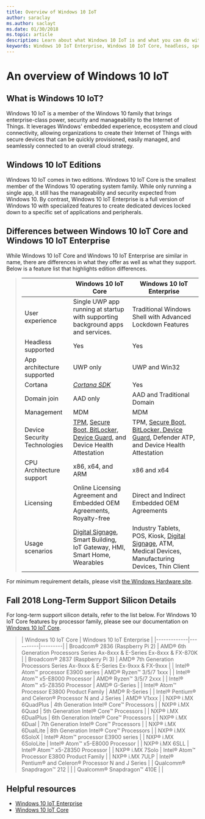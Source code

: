 ```yaml
---
title: Overview of Windows 10 IoT 
author: saraclay
ms.author: saclayt
ms.date: 01/30/2018
ms.topic: article
description: Learn about what Windows 10 IoT is and what you can do with it.
keywords: Windows 10 IoT Enterprise, Windows 10 IoT Core, headless, speech, features, binary edition, editions 
---
```


# An overview of Windows 10 IoT 

## What is Windows 10 IoT?
Windows 10 IoT is a member of the Windows 10 family that brings enterprise-class power, security and manageability to the Internet of Things.  It leverages Windows' embedded experience, ecosystem and cloud connectivity, allowing organizations to create their Internet of Things with secure devices that can be quickly provisioned, easily managed, and seamlessly connected to an overall cloud strategy.  

## Windows 10 IoT Editions
Windows 10 IoT comes in two editions.  Windows 10 IoT Core is the smallest member of the Windows 10 operating system family.  While only running a single app, it still has the manageability and security expected from Windows 10.  By contrast, Windows 10 IoT Enterprise is a full version of Windows 10 with specialized features to create dedicated devices locked down to a specific set of applications and peripherals. 

## Differences between Windows 10 IoT Core and Windows 10 IoT Enterprise

While Windows 10 IoT Core and Windows 10 IoT Enterprise are similar in name, there are differences in what they offer as well as what they support. Below is a feature list that highlights edition differences.

> |             | Windows 10 IoT Core  |  Windows 10 IoT Enterprise  |
> |-------------|----------|---------|
> | User experience | Single UWP app running at startup with supporting background apps and services. | Traditional Windows Shell with Advanced Lockdown Features |
> | Headless supported | Yes | Yes |
> | App architecture supported | UWP only | UWP and Win32 |
> | Cortana | [*Cortana SDK*](https://developer.microsoft.com/en-us/cortana/devices) | Yes |
> | Domain join | AAD only | AAD and Traditional Domain |
> | Management | MDM | MDM |
> | Device Security Technologies | [TPM](https://docs.microsoft.com/en-us/windows/iot-core/secure-your-device/tpm), [Secure Boot, BitLocker, Device Guard](https://docs.microsoft.com/en-us/windows/iot-core/secure-your-device/securebootandbitlocker), and Device Health Attestation | TPM, [Secure Boot, BitLocker, Device Guard](https://docs.microsoft.com/en-us/windows/iot-core/secure-your-device/securebootandbitlocker), Defender ATP, and Device Health Attestation |
> | CPU Architecture support | x86, x64, and ARM | x86 and x64 |
> | Licensing | Online Licensing Agreement and Embedded OEM Agreements, Royalty-free | Direct and Indirect Embedded OEM Agreements |
> | Usage scenarios | [Digital Signage](https://www.microsoft.com/en-us/windowsforbusiness/digital-signage), Smart Building, IoT Gateway, HMI, Smart Home, Wearables | Industry Tablets, POS, Kiosk, [Digital Signage](https://www.microsoft.com/en-us/windowsforbusiness/digital-signage), ATM, Medical Devices, Manufacturing Devices, Thin Client |

For minimum requirement details, please visit [the Windows Hardware site](https://docs.microsoft.com/en-us/windows-hardware/design/minimum/minimum-hardware-requirements-overview).

## Fall 2018 Long-Term Support Silicon Details

For long-term support silicon details, refer to the list below. For Windows 10 IoT Core features by processor family, please see our documentation on [Windows 10 IoT Core](windows-iot-core.md).

> | Windows 10 IoT Core  |  Windows 10 IoT Enterprise  |
> |-------------|----------|---------|
> | Broadcom® 2836 (Raspberry Pi 2) | AMD® 6th Generation Processors Series Ax-8xxx & E-Series Ex-8xxx & FX-870K | 
 > | Broadcom® 2837 (Raspberry Pi 3) | AMD® 7th Generation Processors Series Ax-9xxx & E-Series Ex-9xxx & FX-9xxx | 
 > | Intel® Atom™ processor E3900 series | AMD® Ryzen™ 3/5/7 1xxx | 
 > | Intel® Atom™ x5-E8000 Processor | AMD® Ryzen™ 3/5/7 2xxx | 
 > | Intel® Atom™ x5-Z8350 Processor | AMD® G-Series | 
 > | Intel® Atom™ Processor E3800 Product Family | AMD® R-Series | 
 > | Intel® Pentium® and Celeron® Processor N and J Series | AMD® V1xxx | 
 > | NXP® i.MX 6QuadPlus | 4th Generation Intel® Core™ Processors | 
 > | NXP® i.MX 6Quad | 5th Generation Intel® Core™ Processors |
 > | NXP® i.MX 6DualPlus | 6th Generation Intel® Core™ Processors |
 > | NXP® i.MX 6Dual | 7th Generation Intel® Core™ Processors |
 > | NXP® i.MX 6DualLite | 8th Generation Intel® Core™ Processors |
 > | NXP® i.MX 6SoloX | Intel® Atom™ processor E3900 series |
 > | NXP® i.MX 6SoloLite | Intel® Atom™ x5-E8000 Processor |
 > | NXP® i.MX 6SLL | Intel® Atom™ x5-Z8350 Processor |
 > | NXP® i.MX 7Solo | Intel® Atom™ Processor E3800 Product Family |
 > | NXP® i.MX 7ULP | Intel® Pentium® and Celeron® Processor N and J Series |
 > | Qualcomm® Snapdragon™ 212 |  |
 > | Qualcomm® Snapdragon™ 410E |  |


## Helpful resources
* [Windows 10 IoT Enterprise](windows-iot-enterprise.md)
* [Windows 10 IoT Core](windows-iot-core.md)